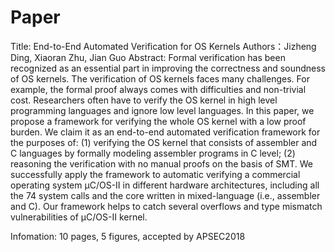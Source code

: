 # Paper
Title: End-to-End Automated Verification for OS Kernels
Authors：Jizheng Ding, Xiaoran Zhu, Jian Guo
Abstract: 
Formal verification has been recognized as an essential part in improving the correctness and soundness of OS kernels. The verification of OS kernels faces many challenges. For example, the formal proof always comes with difficulties and non-trivial cost. Researchers often have to verify the OS kernel in high level programming languages and ignore low level languages. In this paper, we propose a framework for verifying the whole OS kernel with a low proof burden. We claim it as an end-to-end automated verification framework for the purposes of: (1) verifying the OS kernel that consists of assembler and C languages by formally modeling assembler programs in C level; (2) reasoning the verification with no manual proofs on the basis of SMT. We successfully apply the framework to automatic verifying a commercial operating system μC/OS-II in different hardware architectures, including all the 74 system calls and the core written in mixed-language (i.e., assembler and C). Our framework helps to catch several overflows and type mismatch vulnerabilities of μC/OS-II kernel.

Infomation: 10 pages, 5 figures, accepted by APSEC2018
